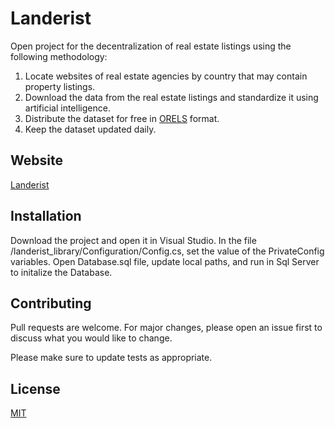 # Landerist

Open project for the decentralization of real estate listings using the following methodology:

1. Locate websites of real estate agencies by country that may contain property listings.
2. Download the data from the real estate listings and standardize it using artificial intelligence.
3. Distribute the dataset for free in [ORELS](https://github.com/techjb/Open-Real-Estate-Listings-Schema) format.
4. Keep the dataset updated daily.

## Website
[Landerist](https://landerist.com)

## Installation

Download the project and open it in Visual Studio. In the file /landerist_library/Configuration/Config.cs, set the value of the PrivateConfig variables.
Open Database.sql file, update local paths, and run in Sql Server to initalize the Database.

## Contributing

Pull requests are welcome. For major changes, please open an issue first
to discuss what you would like to change.

Please make sure to update tests as appropriate.

## License

[MIT](https://choosealicense.com/licenses/mit/)